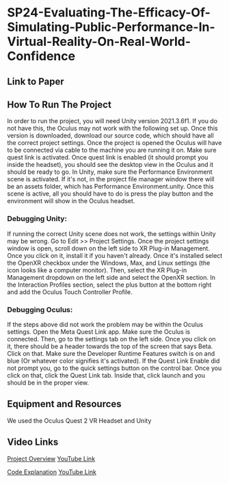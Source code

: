 # SP24-Evaluating-The-Efficacy-Of-Simulating-Public-Performance-In-Virtual-Reality-On-Real-World-Confidence

## Link to Paper

## How To Run The Project
In order to run the project, you will need Unity version 2021.3.6f1. If you do not have this, the Oculus may not work with the following set up.
Once this version is downloaded, download our source code, which should have all the correct project settings. Once the project is opened the 
Oculus will have to be connected via cable to the machine you are running it on. Make sure quest link is activated. Once quest link is enabled 
(it should prompt you inside the headset), you should see the desktop view in the Oculus and it should be ready to go. In Unity, make sure the 
Performance Environment scene is activated. If it's not, in the project file manager window there will be an assets folder, which has 
Performance Environment.unity. Once this scene is active, all you should have to do is press the play button and the environment will show in the 
Oculus headset. 

### Debugging Unity:
If running the correct Unity scene does not work, the settings within Unity may be wrong. Go to Edit >> Project Settings. Once the project 
settings window is open, scroll down on the left side to XR Plug-in Management. Once you click on it, install it if you haven't already. 
Once it's installed select the OpenXR checkbox under the Windows, Max, and Linux settings (the icon looks like a computer monitor). 
Then, select the XR Plug-in Management dropdown on the left side and select the OpenXR section. In the Interaction Profiles section, select 
the plus button at the bottom right and add the Oculus Touch Controller Profile. 

### Debugging Oculus:
If the steps above did not work the problem may be within the Oculus settings. Open the Meta Quest Link app. Make sure the Oculus is connected. 
Then, go to the settings tab on the left side. Once you click on it, there should be a header towards the top of the screen that says Beta. Click
on that. Make sure the Developer Runtime Features switch is on and blue (Or whatever color signifies it's activated). If the Quest Link Enable did 
not prompt you, go to the quick settings button on the control bar. Once you click on that, click the Quest Link tab. Inside that, click launch and 
you should be in the proper view.

## Equipment and Resources
We used the Oculus Quest 2 VR Headset and Unity

## Video Links
[Project Overview](/Videos/Final%20Project%20Overview.mp4) 
[YouTube Link](https://youtu.be/PSPk81S536s)


[Code Explanation](/Videos/ExplanationOfCodeAndExperiment.mp4) 
[YouTube Link](https://youtu.be/Lo9xMdLjTXY)
